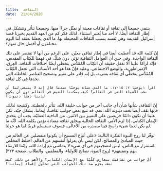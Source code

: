 ```yaml
---
title:  الثقافة
date:  21/04/2020
---
```


ينتمي جميعنا إلى ثقافة أو ثقافات معينة أو نمثّل جزءًا منها. وجميعنا نتأثر ونتشكل في إطار الثقافة أيضًا. لا أحد منا يُعتبر استثناء. لذلك فكر كم من العهد القديم يخبرنا قصة إسرائيل القديمة وهي تَفسد بسبب الثقافات المحيطة بها. ما الذي يجعلنا نعتقد أننا اليوم مختلفون أو أفضل حال منهم؟

إنّ كلمة الله قد أُعطيت أيضا في إطار ثقافي معيّن، على الرغم من أنها لا تقتصر على تلك الثقافة الواحدة. وفي حين أن العوامل الثقافية تؤثر، دون شكّ، في فهمنا للكتاب المقدس، فإنّه لزامًا علينا ألا نغفل حقيقة أن الكِتَاب المُقَدَّس يتخطى أيضًا اختلافات الثقافة، العِرق، الإمبراطورية، والوضع الاجتماعي. وعليه فإنّ هذا هو أحد الأسباب التي تجعل الكِتَاب المُقَدَّس يتخطّى أي ثقافة بشرية، بل إنه قادر على تغيير وتصحيح العناصر الخاطئة التي نجدها في كل ثقافة.

`اقرأ ١يوحنا ٢: ١٥-١٧. ما الذي عناه يوحنّا عندما قال إنه لا ينبغي لنا أن نحب الأشياء التي في العالم؟ كيف يمكننا العيش في العالم دون أن يكون لدينا ذهنًا دنيويا؟`

إنّ الثقافة، شأنها شأن أي جانب آخر من جوانب خليقة الله، تتأثر بالخطيئة. وكنتيجة لذلك، فإنها تقف أيضا تحت دينونة الله. نعم، قد تتبع بعض جوانب ثقافتنا، إيماننا، بشكل جيّد، لكن علينا أن نكون دائمًا حريصين على التمييز بين الاثنين. من الناحية العمليّة، يجب أن يتحدى الإيمان الكتابي، إذا لزم الأمر، الثقافة الحالية ويخلق ثقافة مضادة تؤمن بكلمة الله، لأنّه ما لم يكن لدينا شيء راسخ فينا مصدره من الأعالي، فسوف نستسلم قريبًا لما هو حولنا.

توفّر لنا روح النبوة الفكرة التالية: «على أتباع المسيح أن يكونوا منفصلين عن العالم من حيث المبادئ والمصالح، لكن ليس بأن يعزلوا أنفسهم عن العالم. اختلط المخلص باستمرار مع الناس، ليس لتشجيعهم في أي شيء لا يتماشى مع إرادة الله، وإنّما للارتقاء بهم وتنميتهم» (روح النبوة، نصائح للأولياء، والمعلمين، والطلاب، صفحة ٣٢٣).

`أيّ جوانب من ثقافتك تتعارض كلّيّا مع الإيمان الكتابي؟ والأهم من ذلك، كيف نقف بحزم ضد تلك الجوانب التي تحاول إفساد إيماننا؟`